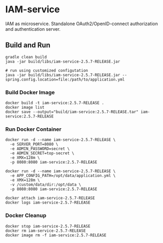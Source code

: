 # IAM-service
IAM as microservice. Standalone OAuth2/OpenID-connect authorization and authentication server. 

## Build and Run
```
gradle clean build
java -jar build/libs/iam-service-2.5.7-RELEASE.jar

# run using customized configutation
java -jar build/libs/iam-service-2.5.7-RELEASE.jar --spring.config.location=file:/path/to/application.yml
```

### Build Docker Image 
```
docker build -t iam-service:2.5.7-RELEASE .
docker image list
docker save --output="build/iam-service:2.5.7-RELEASE.tar" iam-service:2.5.7-RELEASE
```

### Run Docker Container
```
docker run -d --name iam-service-2.5.7-RELEASE \
  -e SERVER_PORT=8080 \
  -e ADMIN_PASSWORD=secret \
  -e ADMIN_SECRET=top-secret \
  -e XMX=128m \
  -p 8080:8080 iam-service:2.5.7-RELEASE

docker run -d --name iam-service-2.5.7-RELEASE \
  -e APP_CONFIG_PATH=/opt/data/application.yml \
  -e XMX=128m \
  -v /custom/data/dir:/opt/data \
  -p 8080:8080 iam-service:2.5.7-RELEASE

docker attach iam-service-2.5.7-RELEASE
docker logs iam-service-2.5.7-RELEASE
```
### Docker Cleanup 
```
docker stop iam-service-2.5.7-RELEASE
docker rm iam-service-2.5.7-RELEASE
docker image rm -f iam-service:2.5.7-RELEASE
```
